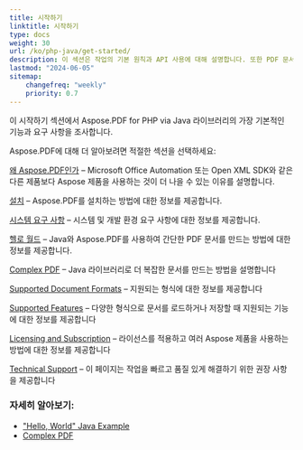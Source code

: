 ```yaml
---
title: 시작하기
linktitle: 시작하기
type: docs
weight: 30
url: /ko/php-java/get-started/
description: 이 섹션은 작업의 기본 원칙과 API 사용에 대해 설명합니다. 또한 PDF 문서를 생성하는 간단하고 복잡한 예제를 보여줍니다.
lastmod: "2024-06-05"   
sitemap: 
    changefreq: "weekly"
    priority: 0.7
---
```


이 시작하기 섹션에서 Aspose.PDF for PHP via Java 라이브러리의 가장 기본적인 기능과 요구 사항을 조사합니다.

Aspose.PDF에 대해 더 알아보려면 적절한 섹션을 선택하세요:

[왜 Aspose.PDF인가](/pdf/ko/php-java/why-aspose-pdf/) – Microsoft Office Automation 또는 Open XML SDK와 같은 다른 제품보다 Aspose 제품을 사용하는 것이 더 나을 수 있는 이유를 설명합니다.

[설치](/pdf/ko/php-java/installation/) – Aspose.PDF를 설치하는 방법에 대한 정보를 제공합니다.

[시스템 요구 사항](/pdf/ko/php-java/system-requirements/) – 시스템 및 개발 환경 요구 사항에 대한 정보를 제공합니다.

[헬로 월드](/pdf/ko/php-java/hello-world-example/) – Java와 Aspose.PDF를 사용하여 간단한 PDF 문서를 만드는 방법에 대한 정보를 제공합니다.

[Complex PDF](/pdf/ko/php-java/complex-pdf-example/) – Java 라이브러리로 더 복잡한 문서를 만드는 방법을 설명합니다

[Supported Document Formats](/pdf/ko/php-java/supported-file-formats/) – 지원되는 형식에 대한 정보를 제공합니다

[Supported Features](/pdf/ko/php-java/key-features/) – 다양한 형식으로 문서를 로드하거나 저장할 때 지원되는 기능에 대한 정보를 제공합니다

[Licensing and Subscription](/pdf/ko/php-java/licensing/) – 라이선스를 적용하고 여러 Aspose 제품을 사용하는 방법에 대한 정보를 제공합니다

[Technical Support](/pdf/ko/php-java/technical-support/) – 이 페이지는 작업을 빠르고 품질 있게 해결하기 위한 권장 사항을 제공합니다

### 자세히 알아보기:

- ["Hello, World" Java Example](/pdf/ko/php-java/hello-world-example/)
- [Complex PDF](/pdf/ko/php-java/complex-pdf-example/)